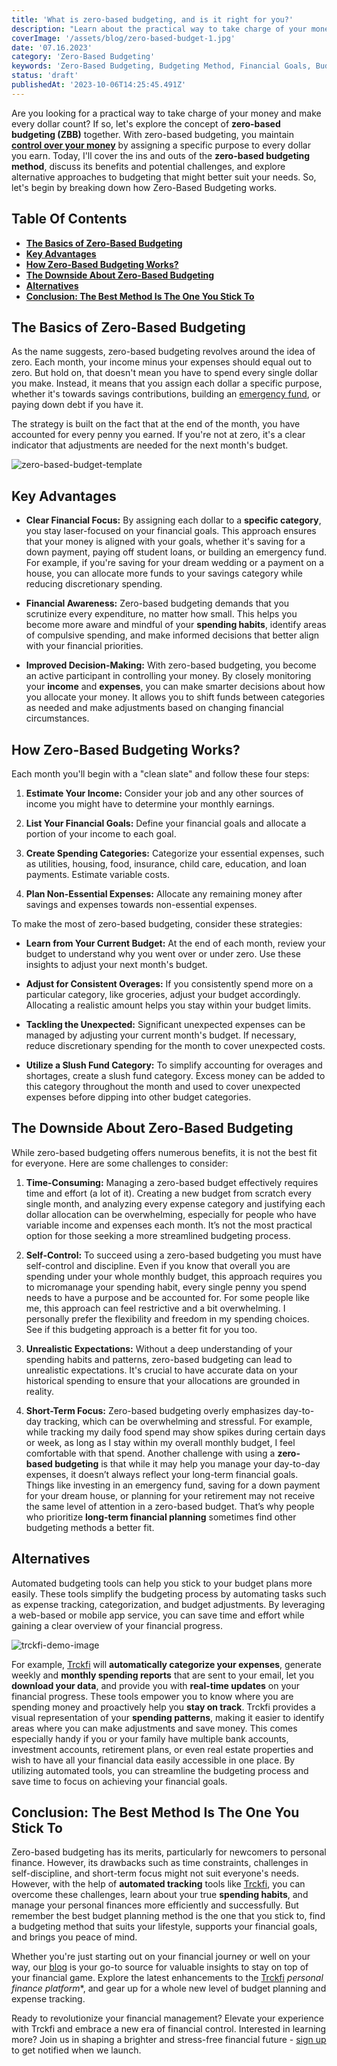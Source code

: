 ```yaml
---
title: 'What is zero-based budgeting, and is it right for you?'
description: "Learn about the practical way to take charge of your money and make every dollar count with zero-based budgeting (ZBB). By assigning a specific purpose to every dollar you earn, you gain control over your money and stay laser-focused on your financial goals. This approach enhances financial awareness, improves decision-making, and allows you to adjust your budget for consistent overages or unexpected expenses. However, zero-based budgeting may not suit everyone due to its time-consuming nature and demand for self-control. Consider automated budgeting tools as alternatives for more streamlined and efficient budget management, ensuring you achieve your financial success while having the flexibility to suit your lifestyle."
coverImage: '/assets/blog/zero-based-budget-1.jpg'
date: '07.16.2023'
category: 'Zero-Based Budgeting'
keywords: 'Zero-Based Budgeting, Budgeting Method, Financial Goals, Budgeting Strategies, Financial Awareness, Financial Focus, Decision-Making, Financial Progress, Expense Tracking, Categorization, Financial Planning, Automated Budgeting Tools, Budget Adjustments, Slush Fund, Alternatives to Zero-Based Budgeting, Self-Control, Realistic Expectations, Long-Term Financial Goals, Time-Consuming Budgeting, Streamlined Budgeting Process, Flexible Budgeting Approach, Personal Finances, Financial Freedom, Emergency Fund, Debt Payoff, Savings Contributions.'
status: 'draft'
publishedAt: '2023-10-06T14:25:45.491Z'
---
```


Are you looking for a practical way to take charge of your money and make every dollar count? If so, let's explore the concept of **zero-based budgeting (ZBB)** together. With zero-based budgeting, you maintain [**control over your money**](/blog/track-finances-reach-financial-success) by assigning a specific purpose to every dollar you earn. Today, I'll cover the ins and outs of the **zero-based budgeting method**, discuss its benefits and potential challenges, and explore alternative approaches to budgeting that might better suit your needs. So, let's begin by breaking down how Zero-Based Budgeting works.

## Table Of Contents
- [**The Basics of Zero-Based Budgeting**](#basics-budgeting)
- [**Key Advantages**](#key-advantages)
- [**How Zero-Based Budgeting Works?**](#how-it-works)
- [**The Downside About Zero-Based Budgeting**](#the-truth)
- [**Alternatives**](#alternatives)
- [**Conclusion: The Best Method Is The One You Stick To**](#conclusion)

## <a name="basics-budgeting">The Basics of Zero-Based Budgeting</a>

As the name suggests, zero-based budgeting revolves around the idea of zero. Each month, your income minus your expenses should equal out to zero. But hold on, that doesn't mean you have to spend every single dollar you make. Instead, it means that you assign each dollar a specific purpose, whether it's towards savings contributions, building an [emergency fund](/blog/prepare-for-the-unexpected-the-value-of-building-an-emergency-fund), or paying down debt if you have it.

The strategy is built on the fact that at the end of the month, you have accounted for every penny you earned. If you're not at zero, it's a clear indicator that adjustments are needed for the next month's budget.

![zero-based-budget-template](/assets/blog/zero-based-budget.png)

## <a name="key-advantages">Key Advantages</a>

- **Clear Financial Focus:** By assigning each dollar to a **specific category**, you stay laser-focused on your financial goals. This approach ensures that your money is aligned with your goals, whether it's saving for a down payment, paying off student loans, or building an emergency fund. For example, if you're saving for your dream wedding or a payment on a house, you can allocate more funds to your savings category while reducing discretionary spending.

- **Financial Awareness:** Zero-based budgeting demands that you scrutinize every expenditure, no matter how small. This helps you become more aware and mindful of your **spending habits**, identify areas of compulsive spending, and make informed decisions that better align with your financial priorities.

- **Improved Decision-Making:** With zero-based budgeting, you become an active participant in controlling your money. By closely monitoring your **income** and **expenses**, you can make smarter decisions about how you allocate your money. It allows you to shift funds between categories as needed and make adjustments based on changing financial circumstances.

## <a name="how-it-works">How Zero-Based Budgeting Works?</a>

Each month you'll begin with a "clean slate" and follow these four steps:

1. **Estimate Your Income:** Consider your job and any other sources of income you might have to determine your monthly earnings.

2. **List Your Financial Goals:** Define your financial goals and allocate a portion of your income to each goal.

3. **Create Spending Categories:** Categorize your essential expenses, such as utilities, housing, food, insurance, child care, education, and loan payments. Estimate variable costs.

4. **Plan Non-Essential Expenses:** Allocate any remaining money after savings and expenses towards non-essential expenses.

To make the most of zero-based budgeting, consider these strategies:

- **Learn from Your Current Budget:** At the end of each month, review your budget to understand why you went over or under zero. Use these insights to adjust your next month's budget.

- **Adjust for Consistent Overages:** If you consistently spend more on a particular category, like groceries, adjust your budget accordingly. Allocating a realistic amount helps you stay within your budget limits.

- **Tackling the Unexpected:** Significant unexpected expenses can be managed by adjusting your current month's budget. If necessary, reduce discretionary spending for the month to cover unexpected costs.

- **Utilize a Slush Fund Category:** To simplify accounting for overages and shortages, create a slush fund category. Excess money can be added to this category throughout the month and used to cover unexpected expenses before dipping into other budget categories.

## <a name="the-truth">The Downside About Zero-Based Budgeting</a>

While zero-based budgeting offers numerous benefits, it is not the best fit for everyone. Here are some challenges to consider:

1. **Time-Consuming:** Managing a zero-based budget effectively requires time and effort (a lot of it). Creating a new budget from scratch every single month, and analyzing every expense category and justifying each dollar allocation can be overwhelming, especially for people who have variable income and expenses each month. It’s not the most practical option for those seeking a more streamlined budgeting process.

2. **Self-Control:** To succeed using a zero-based budgeting you must have self-control and discipline. Even if you know that overall you are spending under your whole monthly budget, this approach requires you to micromanage your spending habit, every single penny you spend needs to have a purpose and be accounted for. For some people like me, this approach can feel restrictive and a bit overwhelming. I personally prefer the flexibility and freedom in my spending choices. See if this budgeting approach is a better fit for you too.

3. **Unrealistic Expectations:** Without a deep understanding of your spending habits and patterns, zero-based budgeting can lead to unrealistic expectations. It's crucial to have accurate data on your historical spending to ensure that your allocations are grounded in reality.

4. **Short-Term Focus:** Zero-based budgeting overly emphasizes day-to-day tracking, which can be overwhelming and stressful. For example, while tracking my daily food spend may show spikes during certain days or week, as long as I stay within my overall monthly budget, I feel comfortable with that spend. Another challenge with using a **zero-based budgeting** is that while it may help you manage your day-to-day expenses, it doesn’t always reflect your long-term financial goals. Things like investing in an emergency fund, saving for a down payment for your dream house, or planning for your retirement may not receive the same level of attention in a zero-based budget. That’s why people who prioritize **long-term financial planning** sometimes find other budgeting methods a better fit.

## <a name="alternatives">Alternatives</a>

Automated budgeting tools can help you stick to your budget plans more easily. These tools simplify the budgeting process by automating tasks such as expense tracking, categorization, and budget adjustments. By leveraging a web-based or mobile app service, you can save time and effort while gaining a clear overview of your financial progress.

![trckfi-demo-image](/assets/blog/trckfi-demo.png)

For example, [Trckfi](/) will **automatically categorize your expenses**, generate weekly and **monthly spending reports** that are sent to your email, let you **download your data**, and provide you with **real-time updates** on your financial progress. These tools empower you to know where you are spending money and proactively help you **stay on track**. Trckfi provides a visual representation of your **spending patterns**, making it easier to identify areas where you can make adjustments and save money. This comes especially handy if you or your family have multiple bank accounts, investment accounts, retirement plans, or even real estate properties and wish to have all your financial data easily accessible in one place. By utilizing automated tools, you can streamline the budgeting process and save time to focus on achieving your financial goals.

## Conclusion: The Best Method Is The One You Stick To

Zero-based budgeting has its merits, particularly for newcomers to personal finance. However, its drawbacks such as time constraints, challenges in self-discipline, and short-term focus might not suit everyone's needs. However, with the help of **automated tracking** tools like [Trckfi](/), you can overcome these challenges, learn about your true **spending habits**, and manage your personal finances more efficiently and successfully. But remember the best budget planning method is the one that you stick to, find a budgeting method that suits your lifestyle, supports your financial goals, and brings you peace of mind.

Whether you're just starting out on your financial journey or well on your way, our [blog](/blog) is your go-to source for valuable insights to stay on top of your financial game. Explore the latest enhancements to the [Trckfi](/) *personal finance platform**, and gear up for a whole new level of budget planning and expense tracking.

Ready to revolutionize your financial management? Elevate your experience with Trckfi and embrace a new era of financial control. Interested in learning more? Join us in shaping a brighter and stress-free financial future - [sign up](/#get-notified) to get notified when we launch.





